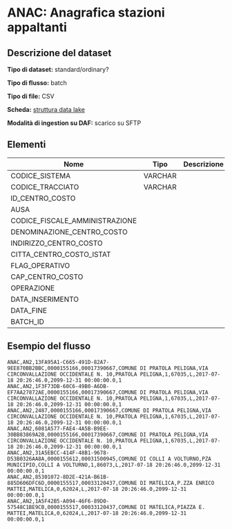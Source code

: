 # ANAC: Anagrafica stazioni appaltanti

## Descrizione del dataset



**Tipo di dataset:** standard/ordinary?

**Tipo di flusso:** batch

**Tipo di file:** CSV

**Scheda:** [struttura data lake](resources/ANAC_UPSI_StrutturaDataLakeANAC_V1.pdf)

**Modalità di ingestion su DAF:** scarico su SFTP


## Elementi

| Nome | Tipo   | Descrizione                     |
|------|--------|---------------------------------|
| CODICE_SISTEMA | VARCHAR |
| CODICE_TRACCIATO | VARCHAR |
| ID_CENTRO_COSTO | |
| AUSA
| CODICE_FISCALE_AMMINISTRAZIONE | |
| DENOMINAZIONE_CENTRO_COSTO | |
| INDIRIZZO_CENTRO_COSTO | |
| CITTA_CENTRO_COSTO_ISTAT | |
| FLAG_OPERATIVO
| CAP_CENTRO_COSTO | |
| OPERAZIONE
| DATA_INSERIMENTO
| DATA_FINE
| BATCH_ID

## Esempio del flusso

```
ANAC,AN2,13FA95A1-C665-491D-82A7-9EE870BB2BBC,0000155166,00017390667,COMUNE DI PRATOLA PELIGNA,VIA CIRCONVALLAZIONE OCCIDENTALE N. 10,PRATOLA PELIGNA,1,67035,L,2017-07-18 20:26:46.0,2099-12-31 00:00:00.0,1
ANAC,AN2,1F3F73DB-60C6-49B0-A6DB-EF7AA27872AE,0000155166,00017390667,COMUNE DI PRATOLA PELIGNA,VIA CIRCONVALLAZIONE OCCIDENTALE N. 10,PRATOLA PELIGNA,1,67035,L,2017-07-18 20:26:46.0,2099-12-31 00:00:00.0,1
ANAC,AN2,2487,0000155166,00017390667,COMUNE DI PRATOLA PELIGNA,VIA CIRCONVALLAZIONE OCCIDENTALE N. 10,PRATOLA PELIGNA,1,67035,L,2017-07-18 20:26:46.0,2099-12-31 00:00:00.0,1
ANAC,AN2,6081A577-FAE4-4A5B-B9EE-30BB83869A2B,0000155166,00017390667,COMUNE DI PRATOLA PELIGNA,VIA CIRCONVALLAZIONE OCCIDENTALE N. 10,PRATOLA PELIGNA,1,67035,L,2017-07-18 20:26:46.0,2099-12-31 00:00:00.0,1
ANAC,AN2,31A5EBCC-414F-48B1-9678-D53B0326AA8A,0000155612,00031500945,COMUNE DI COLLI A VOLTURNO,PZA MUNICIPIO,COLLI A VOLTURNO,1,86073,L,2017-07-18 20:26:46.0,2099-12-31 00:00:00.0,1
ANAC,AN2,85301072-8D2E-421A-B61B-885D606DFC6D,0000155517,00033120437,COMUNE DI MATELICA,P.ZZA ENRICO MATTEI,MATELICA,0,62024,L,2017-07-18 20:26:46.0,2099-12-31 00:00:00.0,1
ANAC,AN2,1A5F42B5-A094-46F6-89D0-57548C1BE9CB,0000155517,00033120437,COMUNE DI MATELICA,PIAZZA E. MATTEI,MATELICA,0,62024,L,2017-07-18 20:26:46.0,2099-12-31 00:00:00.0,1

```

